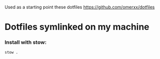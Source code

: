 Used as a starting point these dotfiles
https://github.com/omerxx/dotfiles

# Dotfiles symlinked on my machine

### Install with stow:
```bash
stow .
```
